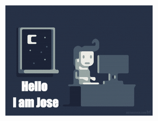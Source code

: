 <p align="center">
  <img src="https://github.com/Josewowgame2888/Josewowgame2888/blob/master/gifntext-gif.gif" />
</p>
